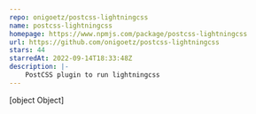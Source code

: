 ```yaml
---
repo: onigoetz/postcss-lightningcss
name: postcss-lightningcss
homepage: https://www.npmjs.com/package/postcss-lightningcss
url: https://github.com/onigoetz/postcss-lightningcss
stars: 44
starredAt: 2022-09-14T18:33:48Z
description: |-
    PostCSS plugin to run lightningcss
---
```


[object Object]
